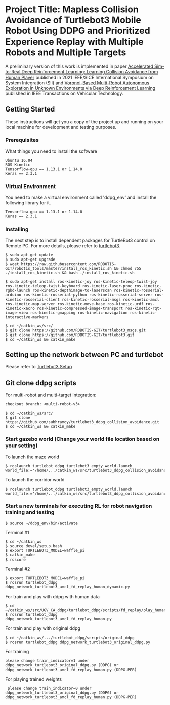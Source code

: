 # Project Title: Mapless Collision Avoidance of Turtlebot3 Mobile Robot Using DDPG and Prioritized Experience Replay with Multiple Robots and Multiple Targets
A preliminary version of this work is implemented in paper [Accelerated Sim-to-Real Deep Reinforcement Learning: Learning Collision Avoidance from Human Player](https://arxiv.org/abs/2102.10711) published in 2021 IEEE/SICE International Symposium on System Integration (SII) and [Voronoi-Based Multi-Robot Autonomous Exploration in Unknown Environments via Deep Reinforcement Learning](https://ieeexplore.ieee.org/abstract/document/9244647) published in IEEE Transactions on Vehicular Technology.

## Getting Started

These instructions will get you a copy of the project up and running on your local machine for development and testing purposes. 

### Prerequisites

What things you need to install the software

```
Ubuntu 16.04
ROS Kinetic
Tensorflow-gpu == 1.13.1 or 1.14.0
Keras == 2.3.1
```


### Virtual Environment

You need to make a virtual environment called 'ddpg_env' and install the following library for it.

```
Tensorflow-gpu == 1.13.1 or 1.14.0
Keras == 2.3.1
```

### Installing

The next step is to install dependent packages for TurtleBot3 control on Remote PC. For more details, please refer to [turtlebot3](http://emanual.robotis.com/docs/en/platform/turtlebot3/setup/#setup).

```
$ sudo apt-get update
$ sudo apt-get upgrade
$ wget https://raw.githubusercontent.com/ROBOTIS-GIT/robotis_tools/master/install_ros_kinetic.sh && chmod 755 ./install_ros_kinetic.sh && bash ./install_ros_kinetic.sh

$ sudo apt-get install ros-kinetic-joy ros-kinetic-teleop-twist-joy ros-kinetic-teleop-twist-keyboard ros-kinetic-laser-proc ros-kinetic-rgbd-launch ros-kinetic-depthimage-to-laserscan ros-kinetic-rosserial-arduino ros-kinetic-rosserial-python ros-kinetic-rosserial-server ros-kinetic-rosserial-client ros-kinetic-rosserial-msgs ros-kinetic-amcl ros-kinetic-map-server ros-kinetic-move-base ros-kinetic-urdf ros-kinetic-xacro ros-kinetic-compressed-image-transport ros-kinetic-rqt-image-view ros-kinetic-gmapping ros-kinetic-navigation ros-kinetic-interactive-markers

$ cd ~/catkin_ws/src/
$ git clone https://github.com/ROBOTIS-GIT/turtlebot3_msgs.git
$ git clone https://github.com/ROBOTIS-GIT/turtlebot3.git
$ cd ~/catkin_ws && catkin_make
```


## Setting up the network between PC and turtlebot

Please refer to [Turtlebot3 Setup](http://emanual.robotis.com/docs/en/platform/turtlebot3/pc_setup/#install-ubuntu-on-remote-pc)

## Git clone ddpg scripts
For multi-robot and multi-target integration:
```
checkout branch: <multi-robot-v3>
```
```
$ cd ~/catkin_ws/src/
$ git clone https://github.com/subhramoy/turtlebot3_ddpg_collision_avoidance.git
$ cd ~/catkin_ws && catkin_make
```

### Start gazebo world (Change your world file location based on your setting)

To launch the maze world
```
$ roslaunch turtlebot_ddpg turtlebot3_empty_world.launch world_file:='/home/.../catkin_ws/src/turtlebot3_ddpg_collision_avoidance/turtlebot_ddpg/worlds/turtlebot3_modified_maze.world'
```
To launch the corridor world
```
$ roslaunch turtlebot_ddpg turtlebot3_empty_world.launch world_file:='/home/.../catkin_ws/src/turtlebot3_ddpg_collision_avoidance/turtlebot_ddpg/worlds/turtlebot3_modified_corridor2.world'
```

### Start a new terminals for executing RL for robot navigation training and testing
```
$ source ~/ddpg_env/bin/activate
```
Terminal #1
```
$ cd ~/catkin_ws 
$ source devel/setup.bash
$ export TURTLEBOT3_MODEL=waffle_pi
$ catkin_make 
$ roscore 
```

Terminal #2
```
$ export TURTLEBOT3_MODEL=waffle_pi
$ rosrun turtlebot_ddpg ddpg_network_turtlebot3_amcl_fd_replay_human_dynamic.py
```

For train and play with ddpg with human data
```
$ cd ~/catkin_ws/src/UGV_CA_ddpg/turtlebot_ddpg/scripts/fd_replay/play_human_data
$ rosrun turtlebot_ddpg ddpg_network_turtlebot3_amcl_fd_replay_human.py
```
For train and play with original ddpg

```
$ cd ~/catkin_ws/.../turtlebot_ddpg/scripts/original_ddpg
$ rosrun turtlebot_ddpg ddpg_network_turtlebot3_original_ddpg.py
```

For training
```
please change train_indicator=1 under ddpg_network_turtlebot3_original_ddpg.py (DDPG) or ddpg_network_turtlebot3_amcl_fd_replay_human.py (DDPG-PER)
```

For playing trained weights
```
 please change train_indicator=0 under ddpg_network_turtlebot3_original_ddpg.py (DDPG) or ddpg_network_turtlebot3_amcl_fd_replay_human.py (DDPG-PER)
```
